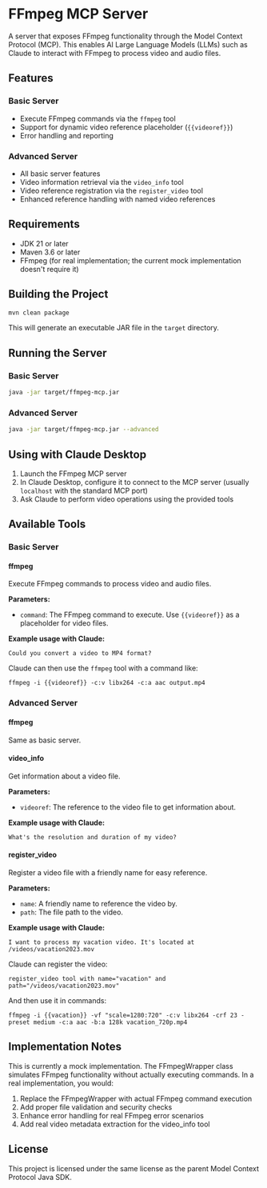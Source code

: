 # FFmpeg MCP Server

A server that exposes FFmpeg functionality through the Model Context Protocol (MCP). This enables AI Large Language Models (LLMs) such as Claude to interact with FFmpeg to process video and audio files.

## Features

### Basic Server
- Execute FFmpeg commands via the `ffmpeg` tool
- Support for dynamic video reference placeholder (`{{videoref}}`)
- Error handling and reporting

### Advanced Server
- All basic server features
- Video information retrieval via the `video_info` tool
- Video reference registration via the `register_video` tool
- Enhanced reference handling with named video references

## Requirements

- JDK 21 or later
- Maven 3.6 or later
- FFmpeg (for real implementation; the current mock implementation doesn't require it)

## Building the Project

```bash
mvn clean package
```

This will generate an executable JAR file in the `target` directory.

## Running the Server

### Basic Server

```bash
java -jar target/ffmpeg-mcp.jar
```

### Advanced Server

```bash
java -jar target/ffmpeg-mcp.jar --advanced
```

## Using with Claude Desktop

1. Launch the FFmpeg MCP server
2. In Claude Desktop, configure it to connect to the MCP server (usually `localhost` with the standard MCP port)
3. Ask Claude to perform video operations using the provided tools

## Available Tools

### Basic Server

#### ffmpeg

Execute FFmpeg commands to process video and audio files.

**Parameters:**
- `command`: The FFmpeg command to execute. Use `{{videoref}}` as a placeholder for video files.

**Example usage with Claude:**
```
Could you convert a video to MP4 format?
```

Claude can then use the `ffmpeg` tool with a command like:
```
ffmpeg -i {{videoref}} -c:v libx264 -c:a aac output.mp4
```

### Advanced Server

#### ffmpeg

Same as basic server.

#### video_info

Get information about a video file.

**Parameters:**
- `videoref`: The reference to the video file to get information about.

**Example usage with Claude:**
```
What's the resolution and duration of my video?
```

#### register_video

Register a video file with a friendly name for easy reference.

**Parameters:**
- `name`: A friendly name to reference the video by.
- `path`: The file path to the video.

**Example usage with Claude:**
```
I want to process my vacation video. It's located at /videos/vacation2023.mov
```

Claude can register the video:
```
register_video tool with name="vacation" and path="/videos/vacation2023.mov"
```

And then use it in commands:
```
ffmpeg -i {{vacation}} -vf "scale=1280:720" -c:v libx264 -crf 23 -preset medium -c:a aac -b:a 128k vacation_720p.mp4
```

## Implementation Notes

This is currently a mock implementation. The FFmpegWrapper class simulates FFmpeg functionality without actually executing commands. In a real implementation, you would:

1. Replace the FFmpegWrapper with actual FFmpeg command execution
2. Add proper file validation and security checks
3. Enhance error handling for real FFmpeg error scenarios
4. Add real video metadata extraction for the video_info tool

## License

This project is licensed under the same license as the parent Model Context Protocol Java SDK.